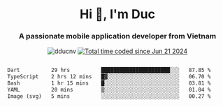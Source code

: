 <h1 align="center">
  Hi 👋, I'm  Duc</h1>
<h3 align="center">A passionate mobile application developer from Vietnam</h3>  
  
<p align="center"> <img src="https://komarev.com/ghpvc/?username=dducnv&label=Profile%20views&color=0e75b6&style=flat" alt="dducnv" /> 
<a href="https://wakatime.com/@4d2a2cd9-1bcb-4dd1-84a4-dce128a35137"><img src="https://wakatime.com/badge/user/4d2a2cd9-1bcb-4dd1-84a4-dce128a35137.svg" alt="Total time coded since Jun 21 2024" /></a>
</p>  

<div style="width: 100vw; overflow-x: auto; flex:center">
  <!--START_SECTION:waka-->

```txt
Dart          29 hrs          ██████████████████████░░░   87.85 %
TypeScript    2 hrs 12 mins   █▓░░░░░░░░░░░░░░░░░░░░░░░   06.70 %
Bash          1 hr 15 mins    █░░░░░░░░░░░░░░░░░░░░░░░░   03.81 %
YAML          20 mins         ▒░░░░░░░░░░░░░░░░░░░░░░░░   01.04 %
Image (svg)   5 mins          ░░░░░░░░░░░░░░░░░░░░░░░░░   00.27 %
```

<!--END_SECTION:waka-->
</div>




  

